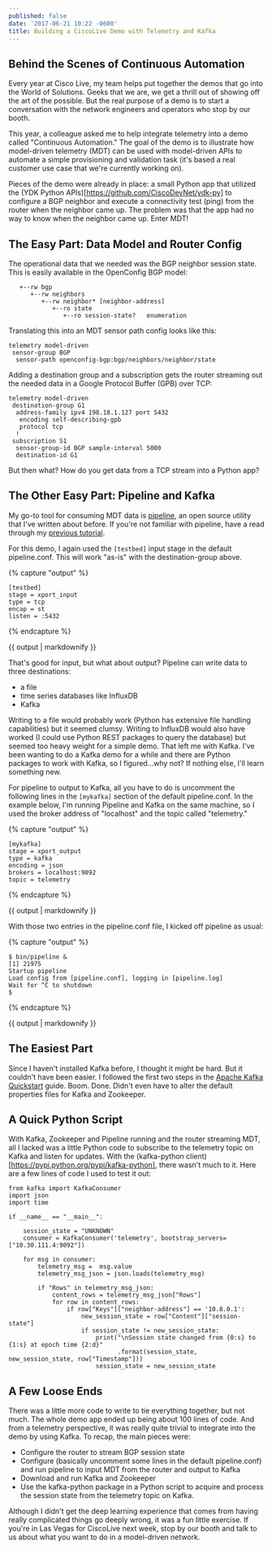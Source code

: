 ```yaml
---
published: false
date: '2017-06-21 10:22 -0600'
title: Building a CiscoLive Demo with Telemetry and Kafka
---
```

## Behind the Scenes of Continuous Automation

Every year at Cisco Live, my team helps put together the demos that go into the World of Solutions. Geeks that we are, we get a thrill out of showing off the art of the possible. But the real purpose of a demo is to start a conversation with the network engineers and operators who stop by our booth.     

This year, a colleague asked me to help integrate telemetry into a demo called "Continuous Automation." The goal of the demo is to illustrate how model-driven telemetry (MDT) can be used with model-driven APIs to automate a simple provisioning and validation task (it's based a real customer use case that we're currently working on).  

Pieces of the demo were already in place: a small Python app that utilized the (YDK Python APIs)[https://github.com/CiscoDevNet/ydk-py] to configure a BGP neighbor and execute a connectivity test (ping) from the router when the neighbor came up.  The problem was that the app had no way to know when the neighbor came up.  Enter MDT!

## The Easy Part: Data Model and Router Config
The operational data that we needed was the BGP neighbor session state.  This is easily available in the OpenConfig BGP model:

```module: openconfig-bgp
   +--rw bgp
      +--rw neighbors
         +--rw neighbor* [neighbor-address]
            +--ro state
               +--ro session-state?   enumeration
```

Translating this into an MDT sensor path config looks like this:

```
telemetry model-driven
 sensor-group BGP
  sensor-path openconfig-bgp:bgp/neighbors/neighbor/state
```

Adding a destination group and a subscription gets the router streaming out the needed data in a Google Protocol Buffer (GPB) over TCP:

```
telemetry model-driven
 destination-group G1
  address-family ipv4 198.18.1.127 port 5432
   encoding self-describing-gpb
   protocol tcp
  !
 subscription S1
  sensor-group-id BGP sample-interval 5000
  destination-id G1
```

 But then what?  How do you get data from a TCP stream into a Python app?
 
 ## The Other Easy Part: Pipeline and Kafka
My go-to tool for consuming MDT data is [pipeline](https://github.com/cisco/bigmuddy-network-telemetry-pipeline), an open source utility that I've written about before.  If you're not familiar with pipeline, have a read through my [previous tutorial](https://xrdocs.github.io/telemetry/tutorials/2016-10-03-pipeline-to-text-tutorial/).  

For this demo, I again used the  ```[testbed]``` input stage in the default pipeline.conf.  This will work "as-is" with the destination-group above.

{% capture "output" %}

```
[testbed]
stage = xport_input
type = tcp
encap = st
listen = :5432
```  
{% endcapture %}

<div class="notice--warning">
{{ output | markdownify }}
</div>

That's good for input, but what about output?  Pipeline can write data to three destinations:
- a file
- time series databases like InfluxDB
- Kafka

Writing to a file would probably work (Python has extensive file handling capabilities) but it seemed clumsy.  Writing to InfluxDB would also have worked (I could use Python REST packages to query the database) but seemed too heavy weight for a simple demo.  That left me with Kafka.  I've been wanting to do a Kafka demo for a while and there are Python packages to work with Kafka, so I figured...why not?  If nothing else, I'll learn something new.

For pipeline to output to Kafka, all you have to do is uncomment the following lines in the ```[mykafka]``` section of the default pipeline.conf. In the example below, I'm running Pipeline and Kafka on the same machine, so I used the broker address of "localhost" and the topic called "telemetry."

{% capture "output" %}

```
[mykafka]
stage = xport_output
type = kafka
encoding = json
brokers = localhost:9092
topic = telemetry
```  
{% endcapture %}

<div class="notice--warning">
{{ output | markdownify }}
</div>

With those two entries in the pipeline.conf file, I kicked off pipeline as usual:

{% capture "output" %}

```
$ bin/pipeline &
[1] 21975
Startup pipeline
Load config from [pipeline.conf], logging in [pipeline.log]
Wait for ^C to shutdown
$
```  
{% endcapture %}

<div class="notice--warning">
{{ output | markdownify }}
</div>

## The Easiest Part
Since I haven't installed Kafka before, I thought it might be hard.  But it couldn't have been easier.  I followed the first two steps in the [Apache Kafka Quickstart](https://kafka.apache.org/quickstart) guide.  Boom.  Done.  Didn't even have to alter the default properties files for Kafka and Zookeeper.

## A Quick Python Script
With Kafka, Zookeeper and Pipeline running and the router streaming MDT, all I lacked was a little Python code to subscribe to the telemetry topic on Kafka and listen for updates. With the (kafka-python client)[https://pypi.python.org/pypi/kafka-python], there wasn't much to it.  Here are a few lines of code I used to test it out:

```
from kafka import KafkaConsumer
import json
import time

if __name__ == "__main__":

    session_state = "UNKNOWN"
    consumer = KafkaConsumer('telemetry', bootstrap_servers=["10.30.111.4:9092"])

    for msg in consumer:
        telemetry_msg =  msg.value
        telemetry_msg_json = json.loads(telemetry_msg)

        if "Rows" in telemetry_msg_json:
            content_rows = telemetry_msg_json["Rows"]
            for row in content_rows:
                if row["Keys"]["neighbor-address"] == '10.8.0.1':
                    new_session_state = row["Content"]["session-state"]
                    if session_state != new_session_state:
                        print("\nSession state changed from {0:s} to {1:s} at epoch time {2:d}"
                              .format(session_state, new_session_state, row["Timestamp"]))
                        session_state = new_session_state
```

## A Few Loose Ends
There was a little more code to write to tie everything together, but not much.  The whole demo app ended up being about 100 lines of code.  And from a telemetry perspective, it was really quite trivial to integrate into the demo by using Kafka.  To recap, the main pieces were:
- Configure the router to stream BGP session state
- Configure (basically uncomment some lines in the default pipeline.conf) and run pipeline to input MDT from the router and output to Kafka
- Download and run Kafka and Zookeeper
- Use the kafka-python package in a Python script to acquire and process the session state from the telemetry topic on Kafka.

Although I didn't get the deep learning experience that comes from having really complicated things go deeply wrong, it was a fun little exercise.  If you're in Las Vegas for CiscoLive next week, stop by our booth and talk to us about what you want to do in a model-driven network.
